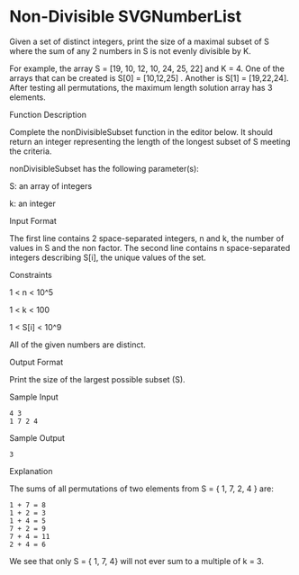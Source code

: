 # Non-Divisible SVGNumberList

Given a set of distinct integers, print the size of a maximal subset of S where the sum of any 2 numbers in S is not evenly divisible by K.

For example, the array  S = [19, 10, 12, 10, 24, 25, 22] and K = 4. One of the arrays that can be created is S[0] = [10,12,25] . Another is S[1] = [19,22,24]. After testing all permutations, the maximum length solution array has 3 elements.

Function Description

Complete the nonDivisibleSubset function in the editor below. It should return an integer representing the length of the longest subset of S meeting the criteria.

nonDivisibleSubset has the following parameter(s):

S: an array of integers

k: an integer

Input Format

The first line contains 2 space-separated integers, n and k, the number of values in S and the non factor.
The second line contains n space-separated integers describing S[i], the unique values of the set.

Constraints

1 < n < 10^5

1 < k < 100

1 < S[i] < 10^9

All of the given numbers are distinct.

Output Format

Print the size of the largest possible subset (S).

Sample Input

    4 3 
    1 7 2 4

Sample Output

    3

Explanation

The sums of all permutations of two elements from S = { 1, 7, 2, 4 } are:

    1 + 7 = 8
    1 + 2 = 3
    1 + 4 = 5
    7 + 2 = 9
    7 + 4 = 11
    2 + 4 = 6

We see that only S = { 1, 7, 4} will not ever sum to a multiple of k = 3.